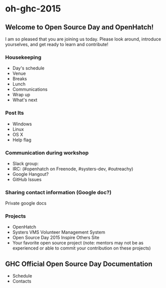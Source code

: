 # oh-ghc-2015

## Welcome to Open Source Day and OpenHatch!

I am so pleased that you are joining us today. Please look around, introduce yourselves, and
get ready to learn and contribute!

### Housekeeping
- Day's schedule
- Venue
- Breaks
- Lunch
- Communications
- Wrap up
- What's next

### Post Its
- Windows
- Linux
- OS X
- Help flag

### Communication during workshop
- Slack group:
- IRC: (#openhatch on Freenode, #systers-dev, #outreachy)
- Google Hangout?
- GitHub Issues

### Sharing contact information (Google doc?)
Private google docs

### Projects
- OpenHatch
- Systers VMS Volunteer Management System
- Open Source Day 2015 Inspire Others Site
- Your favorite open source project (note: mentors may not be as experienced or able to commit
  your contribution on these projects)
  
## GHC Official Open Source Day Documentation
- Schedule
- Contacts
